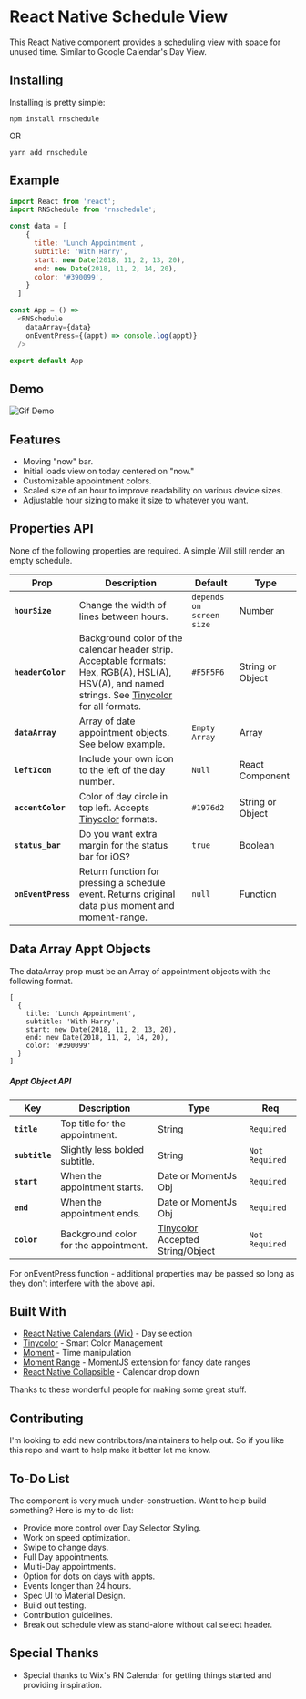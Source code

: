# React Native Schedule View

This React Native component provides a scheduling view with space for unused time. Similar to Google Calendar's Day View.

## Installing

Installing is pretty simple:

```
npm install rnschedule
```

OR

```
yarn add rnschedule
```

## Example

```js
import React from 'react';
import RNSchedule from 'rnschedule';

const data = [
    {
      title: 'Lunch Appointment',
      subtitle: 'With Harry',
      start: new Date(2018, 11, 2, 13, 20),
      end: new Date(2018, 11, 2, 14, 20),
      color: '#390099',
    }
  ]

const App = () =>
  <RNSchedule
    dataArray={data}
    onEventPress={(appt) => console.log(appt)}
  />

export default App
```

## Demo

![Gif Demo](https://github.com/wmlutz/rnschedule/blob/screenshots/assets/demo1.gif)

## Features

* Moving "now" bar.
* Initial loads view on today centered on "now."
* Customizable appointment colors.
* Scaled size of an hour to improve readability on various device sizes.
* Adjustable hour sizing to make it size to whatever you want.

## Properties API

None of the following properties are required. A simple <RNSchedule /> Will still render an empty schedule.

| Prop | Description | Default | Type |
|---|---|---|---|
|**`hourSize`**|Change the width of lines between hours.|`depends on screen size`| Number |
|**`headerColor`**|Background color of the calendar header strip. Acceptable formats: Hex, RGB(A), HSL(A), HSV(A), and named strings. See [Tinycolor](https://github.com/bgrins/TinyColor) for all formats.|`#F5F5F6`| String or Object |
|**`dataArray`**|Array of date appointment objects. See below example.|`Empty Array`| Array |
|**`leftIcon`**|Include your own icon to the left of the day number.|`Null`| React Component |
|**`accentColor`**|Color of day circle in top left. Accepts [Tinycolor](https://github.com/bgrins/TinyColor) formats.|`#1976d2`| String or Object |
|**`status_bar`**|Do you want extra margin for the status bar for iOS?|`true`| Boolean |
|**`onEventPress`**|Return function for pressing a schedule event. Returns original data plus moment and moment-range.|`null`| Function |

## Data Array Appt Objects

The dataArray prop must be an Array of appointment objects with the following format.
```
[
  {
    title: 'Lunch Appointment',
    subtitle: 'With Harry',
    start: new Date(2018, 11, 2, 13, 20),
    end: new Date(2018, 11, 2, 14, 20),
    color: '#390099'
  }
]
```

##### Appt Object API

| Key | Description | Type | Req |
|---|---|---|---|
|**`title`**|Top title for the appointment.| String |`Required`|
|**`subtitle`**|Slightly less bolded subtitle.| String |`Not Required`|
|**`start`**|When the appointment starts.| Date or MomentJs Obj |`Required`|
|**`end`**|When the appointment ends.| Date or MomentJs Obj |`Required`|
|**`color`**|Background color for the appointment.| [Tinycolor](https://github.com/bgrins/TinyColor) Accepted String/Object |`Not Required`|

For onEventPress function - additional properties may be passed so long as they don't interfere with the above api.

## Built With

* [React Native Calendars (Wix)](https://github.com/wix/react-native-calendars) - Day selection
* [Tinycolor](https://github.com/bgrins/TinyColor) - Smart Color Management
* [Moment](http://momentjs.com/) - Time manipulation
* [Moment Range](https://github.com/rotaready/moment-range) - MomentJS extension for fancy date ranges
* [React Native Collapsible](https://github.com/oblador/react-native-collapsible) - Calendar drop down

Thanks to these wonderful people for making some great stuff.

## Contributing

I'm looking to add new contributors/maintainers to help out. So if you like this repo and want to help make it better let me know.

## To-Do List

The component is very much under-construction. Want to help build something? Here is my to-do list:

* Provide more control over Day Selector Styling.
* Work on speed optimization.
* Swipe to change days.
* Full Day appointments.
* Multi-Day appointments.
* Option for dots on days with appts.
* Events longer than 24 hours.
* Spec UI to Material Design.
* Build out testing.
* Contribution guidelines.
* Break out schedule view as stand-alone without cal select header.

## Special Thanks

* Special thanks to Wix's RN Calendar for getting things started and providing inspiration.
